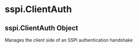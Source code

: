 # sspi.ClientAuth

## sspi\.ClientAuth Object

Manages the client side of an SSPI authentication handshake